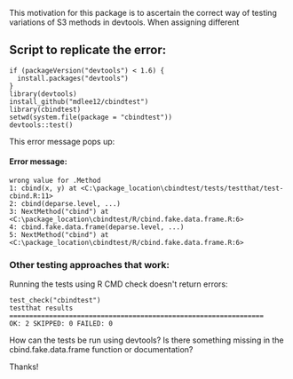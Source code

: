 This motivation for this package is to ascertain the correct way of testing variations of S3 methods in devtools. When assigning different 

## Script to replicate the error:
```{r, message = FALSE}
if (packageVersion("devtools") < 1.6) {
  install.packages("devtools")
}
library(devtools)
install_github("mdlee12/cbindtest")
library(cbindtest)
setwd(system.file(package = "cbindtest"))
devtools::test()
```

This error message pops up:
#### Error message:
```{r, message = FALSE}
wrong value for .Method
1: cbind(x, y) at <C:\package_location\cbindtest/tests/testthat/test-cbind.R:11>
2: cbind(deparse.level, ...)
3: NextMethod("cbind") at <C:\package_location\cbindtest/R/cbind.fake.data.frame.R:6>
4: cbind.fake.data.frame(deparse.level, ...)
5: NextMethod("cbind") at <C:\package_location\cbindtest/R/cbind.fake.data.frame.R:6>
```

### Other testing approaches that work:
Running the tests using R CMD check doesn't return errors:
```{r, message = FALSE}
test_check("cbindtest")
testthat results ================================================================
OK: 2 SKIPPED: 0 FAILED: 0
```

How can the tests be run using devtools? Is there something missing in the cbind.fake.data.frame function or documentation?

Thanks!